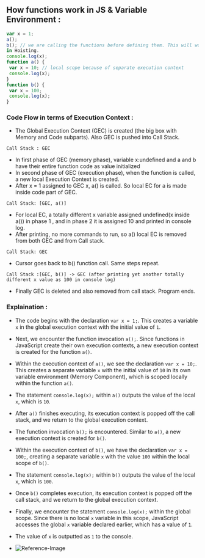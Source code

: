 ## How functions work in JS & Variable Environment :

```js
var x = 1;
a();
b(); // we are calling the functions before defining them. This will work properly, as seen
in Hoisting.
console.log(x);
function a() {
 var x = 10; // local scope because of separate execution context
 console.log(x);
}
function b() {
 var x = 100;
 console.log(x);
}
```

### Code Flow in terms of Execution Context :

-   The Global Execution Context (GEC) is created (the big box with Memory and Code subparts). Also GEC is pushed
    into Call Stack.

```
Call Stack : GEC
```

-   In first phase of GEC (memory phase), variable x:undefined and a and b have their entire function code as value
    initialized
-   In second phase of GEC (execution phase), when the function is called, a new local Execution Context is created.
-   After x = 1 assigned to GEC x, a() is called. So local EC for a is made inside code part of GEC.

```
Call Stack: [GEC, a()]
```

-   For local EC, a totally different x variable assigned undefined(x inside a()) in phase 1 , and in phase 2 it is assigned
    10 and printed in console log.
-   After printing, no more commands to run, so a() local EC is removed from both GEC
    and from Call stack.

```
Call Stack: GEC
```

-   Cursor goes back to b() function call. Same steps repeat.

```
Call Stack :[GEC, b()] -> GEC (after printing yet another totally different x value as 100 in console log)
```

-   Finally GEC is deleted and also removed from call stack. Program ends.

### Explaination :

-   The code begins with the declaration `var x = 1;`. This creates a variable `x` in the global execution context with the initial value of `1`.
-   Next, we encounter the function invocation `a();`. Since functions in JavaScript create their own execution contexts, a new execution context is created for the function `a()`.
-   Within the execution context of `a()`, we see the declaration `var x = 10;`. This creates a separate variable `x` with the initial value of `10` in its own variable environment (Memory Component), which is scoped locally within the function `a()`.
-   The statement `console.log(x);` within `a()` outputs the value of the local `x`, which is `10`.
-   After `a()` finishes executing, its execution context is popped off the call stack, and we return to the global execution context.
-   The function invocation `b();` is encountered. Similar to `a()`, a new execution context is created for `b()`.
-   Within the execution context of `b()`, we have the declaration `var x = 100;`, creating a separate variable `x` with the value `100` within the local scope of `b()`.
-   The statement `console.log(x);` within `b()` outputs the value of the local `x`, which is `100`.
-   Once `b()` completes execution, its execution context is popped off the call stack, and we return to the global execution context.
-   Finally, we encounter the statement `console.log(x);` within the global scope. Since there is no local `x` variable in this scope, JavaScript accesses the global `x` variable declared earlier, which has a value of `1`.
-   The value of `x` is outputted as `1` to the console.

-   ![Reference-Image](https://miro.medium.com/v2/resize:fit:1100/format:webp/1*DGoh2eLn6nzskdQb9rHWxQ.jpeg)
